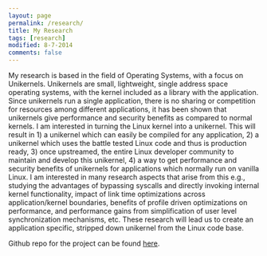```yaml
---
layout: page
permalink: /research/
title: My Research
tags: [research]
modified: 8-7-2014
comments: false
---
```


My research is based in the field of Operating Systems, with a focus on Unikernels. Unikernels are small, lightweight, single address space operating systems, with the kernel included as a library with the application. Since unikernels run a single application, there is no sharing or competition for resources among different applications, it has been shown that unikernels give performance and security benefits as compared to normal kernels. I am interested in turning the Linux kernel into a unikernel. This will result in 1) a unikernel which can easily be compiled for any application, 2) a unikernel which uses the battle tested Linux code and thus is production ready, 3) once upstreamed, the entire Linux developer community to maintain and develop this unikernel, 4) a way to get performance and security benefits of unikernels for applications which normally run on vanilla Linux. I am interested in many research aspects that arise from this e.g., studying the advantages of bypassing syscalls and directly invoking internal kernel functionality, impact of link time optimizations across application/kernel boundaries, benefits of profile driven optimizations on performance, and performance gains from simplification of user level synchronization mechanisms, etc. These research will lead us to create an application specific, stripped down unikernel from the Linux code base.

Github repo for the project can be found [here](https://github.com/razaaliraza/ukl).


<!-- #### [EL-SEC: ELastic Management of SECurity Applications on Virtualized Infrastructure](https://github.com/akhtarnabeel/ELSEC)  – Spring 2015 to present
- Advisers: Prof. Ibrahim Matta
- Concepts from Control theory and SDN (Software Defined Networking) are used for NFV (Network Function Virtualization) elastic management and deployment.

#### Network Function Placement, Orchestration and Management - Spring 2016 - present
- Advisers: Prof. Ibrahim Matta
- NFV placement and traffic routing problem.
	
#### [Recursive InterNetwork Architecture (RINA)](http://csr.bu.edu/rina/)     – Fall 2013 to present
- Advisers: Prof. Ibrahim Matta
- RINA is a new network architecture that is based on the fundamental principle that networking is inter-process communication (IPC). It recurses the IPC service over different scopes.

#### [Analysis of realistic Channel Models for VANETs](../projects/proj1.html)     – Fall 2011 to Spring 2013
- Advisers: Dr. Sinem Ergen and Dr. Oznur Ozkasap
- This project deals with analyzing different channel models and proposing a realistic model for vehicular ad-hoc network (VANET).

#### [Realistic Mobility Modeling for VANETs](../projects/proj2.html) – Fall 2011 to Spring 2013
- Advisers: Dr. Sinem Ergen and Dr. Oznur Ozkasap
- In this project, we integrate real-world road topology and real-time data extracted from the Freeway Performance Measurement System (PeMS) database into the microscopic mobility model in order to generate realistic traffic flows along the highway.

#### [Distributed Algorithms for density estimation in VANETs](../projects/proj3.html)     – Summer 2012 to Spring 2013
- Advisers: Dr. Sinem Ergen and Dr. Oznur Ozkasap
- The project deals with proposing fully distributed and infrastructure-free mechanisms for the density estimation in vehicular ad-hoc networks. This study is inspired by the mechanisms proposed for system size estimation in peer-to-peer networks.

#### Providing VANET security through group based approach     – Fall 2010 to Spring 2011
- Advisers: Dr. Fareed Zaffar
- The project deals with security aspects in VANETs. We analysed existing frameworks for providing security and proposed a more efficient framework for evaluating security.

#### Shortest path traffic flow optimization in VANETs     – Summer 2011
- Advisers: Dr. Fareed Zaffar
- The project deals with computing the shortest path for vehicles using heuristic data and active query caching. Road-side units (RSU) were used to assign weights to different paths and A-star algorithm was then used to compute the shortest path using distance-plus-cost heuristic function.

#### Development and Analysis of P2P Network Size Estimation     – Summer 2010
- Advisers: Dr. Oznur Ozkasap
- In this project, we analysed and implemented distributed algorithm for network size estimation in P2P networks using Planet-Lab as the underlying test bed.

#### Color-based feature matching to track objects in consecutive video frames     – 2010
- Advisers: Dr. Sohaib Khan
- **Best Project Award** at International Conference on Machine Vision (ICMV 2010)
- In this project, RBG-pixel based matching and SIFT algorithm were used with trajectory to track a frame in a live video feed. Different augmented reality effects were then generated within the frame using a completely automated process.
 -->